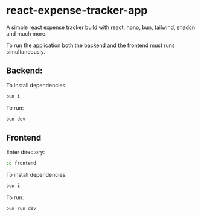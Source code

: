 # react-expense-tracker-app

A simple react expense tracker build with react, hono, bun, tailwind, shadcn and much more.

To run the application both the backend and the frontend must runs simultaneously.

## Backend:

To install dependencies:

```bash
bun i
```

To run:

```bash
bun dev
```

## Frontend

Enter directory:

```bash
cd frontend
```

To install dependencies:

```bash
bun i
```

To run:

```bash
bun run dev
```
